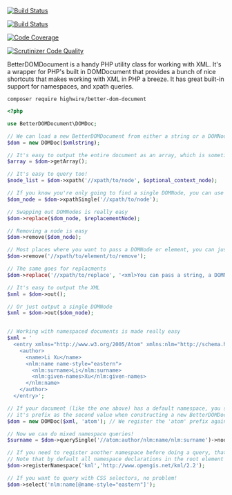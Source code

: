 [![Build Status](https://travis-ci.org/highwire/opensource-php-BetterDOMDocument.svg?branch=2.x)](https://travis-ci.org/highwire/opensource-php-BetterDOMDocument)

[![Build Status](https://scrutinizer-ci.com/g/highwire/opensource-php-BetterDOMDocument/badges/build.png?b=2.x)](https://scrutinizer-ci.com/g/highwire/opensource-php-BetterDOMDocument/build-status/2.x)

[![Code Coverage](https://scrutinizer-ci.com/g/highwire/opensource-php-BetterDOMDocument/badges/coverage.png?b=2.x)](https://scrutinizer-ci.com/g/highwire/opensource-php-BetterDOMDocument/?branch=2.x)

[![Scrutinizer Code Quality](https://scrutinizer-ci.com/g/highwire/opensource-php-BetterDOMDocument/badges/quality-score.png?b=2.x)](https://scrutinizer-ci.com/g/highwire/opensource-php-BetterDOMDocument/?branch=2.x)

BetterDOMDocument is a handy PHP utility class for working with XML. It's a wrapper for PHP's built in DOMDocument that provides a bunch of nice shortcuts that
makes working with XML in PHP a breeze. It has great built-in support for namespaces, and xpath queries.

```
composer require highwire/better-dom-document
```

```php
<?php

use BetterDOMDocument\DOMDoc;

// We can load a new BetterDOMDocument from either a string or a DOMNode object
$dom = new DOMDoc($xmlstring);

// It's easy to output the entire document as an array, which is sometimes easier to work with in PHP
$array = $dom->getArray();

// It's easy to query too!
$node_list = $dom->xpath('//xpath/to/node', $optional_context_node);

// If you know you're only going to find a single DOMNode, you can use a querySingle
$dom_node = $dom->xpathSingle('//xpath/to/node');

// Swapping out DOMNodes is really easy
$dom->replace($dom_node, $replacementNode);

// Removing a node is easy
$dom->remove($dom_node);

// Most places where you want to pass a DOMNode or element, you can just pass an xpath instead
$dom->remove('//xpath/to/element/to/remove');

// The same goes for replacments
$dom->replace('//xpath/to/replace', '<xml>You can pass a string, a DOMNode, or a document</xml>');

// It's easy to output the XML
$xml = $dom->out();

// Or just output a single DOMNode
$xml = $dom->out($dom_node);


// Working with namespaced documents is made really easy
$xml = '
  <entry xmlns="http://www.w3.org/2005/Atom" xmlns:nlm="http://schema.highwire.org/NLM/Journal">
    <author>
      <name>Li Xu</name>
      <nlm:name name-style="eastern">
        <nlm:surname>Li</nlm:surname>
        <nlm:given-names>Xu</nlm:given-names>
      </nlm:name>
    </author>
  </entry>';

// If your document (like the one above) has a default namespace, you should declare 
// it's prefix as the second value when constructing a new BetterDOMDocument
$dom = new DOMDoc($xml, 'atom'); // We register the 'atom' prefix against the default namespace

// Now we can do mixed namespace queries!
$surname = $dom->querySingle('//atom:author/nlm:name/nlm:surname')->nodeValue;

// If you need to register another namespace before doing a query, thats a snap.
// Note that by default all namespace declarations in the root element are automatically registered. 
$dom->registerNamespace('kml','http://www.opengis.net/kml/2.2');

// If you want to query with CSS selectors, no problem!
$dom->select('nlm:name[@name-style="eastern"]');

